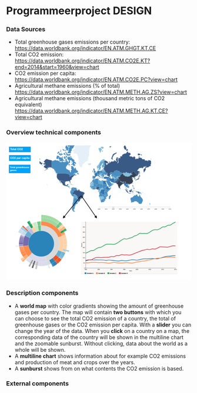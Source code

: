 # Programmeerproject DESIGN

### Data Sources
- Total greenhouse gases emissions per country:
https://data.worldbank.org/indicator/EN.ATM.GHGT.KT.CE
- Total CO2 emission:
 https://data.worldbank.org/indicator/EN.ATM.CO2E.KT?end=2014&start=1960&view=chart
- CO2 emission per capita:
https://data.worldbank.org/indicator/EN.ATM.CO2E.PC?view=chart
- Agricultural methane emissions (% of total)
https://data.worldbank.org/indicator/EN.ATM.METH.AG.ZS?view=chart
- Agricultural methane emissions (thousand metric tons of CO2 equivalent)
https://data.worldbank.org/indicator/EN.ATM.METH.AG.KT.CE?view=chart

### Overview technical components
![Sketch.png](https://github.com/11096187/programmeerproject/blob/master/doc/Sketch.png)

### Description components
- A **world map** with color gradients showing the amount of greenhouse gases per country. The map will contain **two buttons** with which you can choose to see the total CO2 emission of a country, the total of greenhouse gases or the CO2 emission per capita. With a **slider** you can change the year of the data. When you **click** on a country on a map, the corresponding data of the country will be shown in the multiline chart and the zoomable sunburst. Without clicking, data about the world as a whole will be shown.
- A **multiline chart** shows information about for example CO2 emissions and production of meat and crops over the years.
- A **sunburst** shows from on what contents the CO2 emission is based.

### External components
